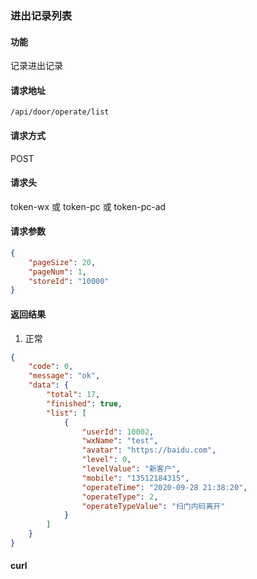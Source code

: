 ### 进出记录列表

#### 功能

记录进出记录

#### 请求地址

```text
/api/door/operate/list
```

#### 请求方式

POST

#### 请求头

token-wx 或 token-pc 或 token-pc-ad

#### 请求参数

```json
{
    "pageSize": 20,
    "pageNum": 1,
    "storeId": "10000"
}
```

#### 返回结果

1. 正常

```json
{
    "code": 0,
    "message": "ok",
    "data": {
        "total": 17,
        "finished": true,
        "list": [
            {
                "userId": 10002,
                "wxName": "test",
                "avatar": "https://baidu.com",
                "level": 0,
                "levelValue": "新客户",
                "mobile": "13512184315",
                "operateTime": "2020-09-28 21:38:20",
                "operateType": 2,
                "operateTypeValue": "扫门内码离开"
            }
        ]
    }
}
```


#### curl

```text

```